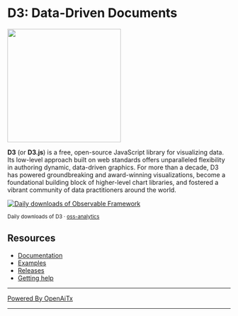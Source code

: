 # D3: Data-Driven Documents

<a href="https://d3js.org"><img src="./docs/public/logo.svg" width="256" height="256"></a>

**D3** (or **D3.js**) is a free, open-source JavaScript library for visualizing data. Its low-level approach built on web standards offers unparalleled flexibility in authoring dynamic, data-driven graphics. For more than a decade, D3 has powered groundbreaking and award-winning visualizations, become a foundational building block of higher-level chart libraries, and fostered a vibrant community of data practitioners around the world.

<a href="https://observablehq.observablehq.cloud/oss-analytics/@d3/d3">
  <picture>
    <source media="(prefers-color-scheme: dark)" srcset="https://observablehq.observablehq.cloud/oss-analytics/d3/downloads-dark.svg">
    <img alt="Daily downloads of Observable Framework" src="https://observablehq.observablehq.cloud/oss-analytics/d3/downloads.svg">
  </picture>
</a>

<sub>Daily downloads of D3 · [oss-analytics](https://observablehq.observablehq.cloud/oss-analytics/)</sub>

## Resources

* [Documentation](https://d3js.org)
* [Examples](https://observablehq.com/@d3/gallery)
* [Releases](https://github.com/d3/d3/releases)
* [Getting help](https://d3js.org/community)

---

[Powered By OpenAiTx](https://github.com/OpenAiTx/OpenAiTx)

---